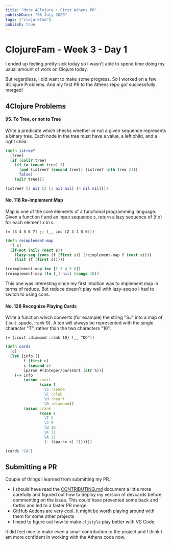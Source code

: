 ```yaml
---
title: "More 4Clojure + First Athens PR"
publishDate: "06 July 2020"
tags: ["clojurefam"]
publish: true
---
```


# ClojureFam - Week 3 - Day 1

I ended up feeling pretty sick today so I wasn't able to spend time doing my usual amount of work on Clojure today.

But regardless, I did want to make some progress. So I worked on a few 4Clojure Problems. And my first PR to the Athens repo got successfully merged!

## 4Clojure Problems

#### 95. To Tree, or not to Tree

Write a predicate which checks whether or not a given sequence represents a binary tree. Each node in the tree must have a value, a left child, and a right child.

```clojure
(defn istree?
  [tree]
  (if (coll? tree)
    (if (= (count tree) 3)
      (and (istree? (second tree)) (istree? (nth tree 2)))
      false)
    (nil? tree)))

(istree? [1 nil [2 [3 nil nil] [4 nil nil]]])
```

#### No. 118 Re-implement Map

Map is one of the core elements of a functional programming language. Given a function f and an input sequence s, return a lazy sequence of (f x) for each element x in s.

`(= [3 4 5 6 7] ;; (__ inc [2 3 4 5 6]))`

```clojure
(defn reimplement-map
  [f s]
  (if-not (nil? (next s))
    (lazy-seq (cons (f (first s)) (reimplement-map f (rest s))))
    (list (f (first s)))))

(reimplement-map inc [2 3 4 5 6])
(reimplement-map (fn [_] nil) (range 10))
```

This one was interesting since my first intuition was to implement map in terms of reduce. But reduce doesn't play well with lazy-seq so I had to switch to using cons.

#### No. 128 Recognize Playing Cards

Write a function which converts (for example) the string "SJ" into a map of {:suit :spade, :rank 9}. A ten will always be represented with the single character "T", rather than the two characters "10".

`(= {:suit :diamond :rank 10} (__ "DQ"))`

```clojure
(defn cards
  [c]
  (let [info {}
        f (first c)
        s (second c)
        iparse #(Integer/parseInt (str %))]
    (-> info
        (assoc :suit
               (case f
                 \S :spade
                 \C :club
                 \H :heart
                 \D :diamond))
        (assoc :rank
               (case s
                 \T 8
                 \J 9
                 \Q 10
                 \K 11
                 \A 12
                 (- (iparse s) 2))))))

(cards "CA")
```

## Submitting a PR

Couple of things I learned from submitting my PR.

- I should have read the [CONTRIBUTING.md](https://github.com/athensresearch/athens/blob/master/CONTRIBUTING.md) document a little more carefully and figured out how to deploy my version of devcards before commenting on the issue. This could have prevented some back and forths and led to a faster PR merge.
- GitHub Actions are very cool. It might be worth playing around with them for some other projects
- I need to figure out how to make `cljstyle` play better with VS Code.

It did feel nice to make even a small contribution to the project and I think I am more confident in working with the Athens code now.
